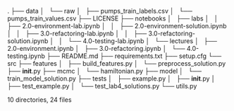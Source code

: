 .
├── data
│   └── raw
│       ├── pumps_train_labels.csv
│       └── pumps_train_values.csv
├── LICENSE
├── notebooks
│   ├── labs
│   │   ├── 2.0-environment-lab.ipynb
│   │   ├── 2.0-environment-solution.ipynb
│   │   ├── 3.0-refactoring-lab.ipynb
│   │   ├── 3.0-refactoring-solution.ipynb
│   │   └── 4.0-testing-lab.ipynb
│   └── lectures
│       ├── 2.0-environment.ipynb
│       ├── 3.0-refactoring.ipynb
│       └── 4.0-testing.ipynb
├── README.md
├── requirements.txt
├── setup.cfg
└── src
    ├── features
    │   ├── build_features.py
    │   └── preprocess_solution.py
    ├── __init__.py
    ├── mcmc
    │   └── hamiltonian.py
    ├── model
    │   └── train_model_solution.py
    ├── tests
    │   ├── example.py
    │   ├── __init__.py
    │   ├── test_example.py
    │   └── test_lab4_solutions.py
    └── utils.py

10 directories, 24 files

